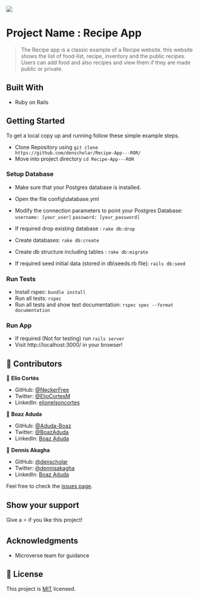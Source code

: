 ![](https://img.shields.io/badge/Microverse-blueviolet)

# Project Name : Recipe App

> The Recipe app is a classic example of a Recipe website. this website shows the list of food-list, recipe, inventory and the public recipes. Users can add food and also recipes and view them if they are made public or private. 

## Built With

- Ruby on Rails

## Getting Started

To get a local copy up and running follow these simple example steps.
- Clone Repository using
`git clone https://github.com/denscholar/Recipe-App---ROR/`
- Move into project directory
`cd Recipe-App---ROR`
### Setup Database 
- Make sure that your Postgres database is installed.
-  Open the file config\database.yml
- Modify the connection parameters to point your Postgres      Database:
    `username: [your_user]`
    `password: [your_password]`

- If required drop existing database : `rake db:drop`
- Create databases: `rake db:create`
- Create db structure including tables : `rake db:migrate`
- If required seed initial data (stored in db\seeds.rb file): `rails db:seed`
### Run Tests
- Install rspec: `bundle install`
- Run all tests: `rspec`
- Run all tests and show test documentation: `rspec spec --format documentation`

### Run App
- If required (Not for testing) run `rails server`
- Visit http://localhost:3000/ in your browser!

## 🤝 Contributors

👤 **Elio Cortés**

- GitHub: [@NeckerFree](https://github.com/NeckerFree)
- Twitter: [@ElioCortesM](https://twitter.com/ElioCortesM)
- LinkedIn: [elionelsoncortes](https://www.linkedin.com/in/elionelsoncortes/)


👤 **Boaz Aduda**

- GitHub: [@Aduda-Boaz](https://github.com/Aduda-Boaz)
- Twitter: [@BoazAduda](https://twitter.com/BoazAduda)
- LinkedIn: [Boaz Aduda](https://www.linkedin.com/in/boaz-aduda/)


👤 **Dennis Akagha**

- GitHub: [@denscholar](https://github.com/denscholar)
- Twitter: [@dennisakagha](https://twitter.com/dennisakagha)
- LinkedIn: [Boaz Aduda](https://www.linkedin.com/in/denscholar/)


Feel free to check the [issues page](https://github.com/denscholar/Recipe-App---ROR/issues
).

## Show your support

Give a ⭐️ if you like this project!

## Acknowledgments

- Microverse team for guidance

## 📝 License

This project is [MIT](./MIT.md) licensed.